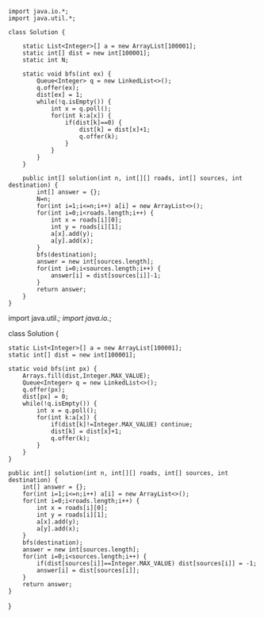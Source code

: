 ```
import java.io.*;
import java.util.*;

class Solution {
    
    static List<Integer>[] a = new ArrayList[100001];
    static int[] dist = new int[100001];
    static int N;
    
    static void bfs(int ex) {
        Queue<Integer> q = new LinkedList<>();
        q.offer(ex);
        dist[ex] = 1;
        while(!q.isEmpty()) {
            int x = q.poll();
            for(int k:a[x]) {
                if(dist[k]==0) {
                    dist[k] = dist[x]+1;
                    q.offer(k);
                }
            }
        }
    }
    
    public int[] solution(int n, int[][] roads, int[] sources, int destination) {
        int[] answer = {};
        N=n;
        for(int i=1;i<=n;i++) a[i] = new ArrayList<>();
        for(int i=0;i<roads.length;i++) {
            int x = roads[i][0];
            int y = roads[i][1];
            a[x].add(y);
            a[y].add(x);
        }
        bfs(destination);
        answer = new int[sources.length];
        for(int i=0;i<sources.length;i++) {
            answer[i] = dist[sources[i]]-1;
        }
        return answer;
    }
}
```
import java.util.*;
import java.io.*;

class Solution {
    
    static List<Integer>[] a = new ArrayList[100001];
    static int[] dist = new int[100001];
    
    static void bfs(int px) {
        Arrays.fill(dist,Integer.MAX_VALUE); 
        Queue<Integer> q = new LinkedList<>();
        q.offer(px);
        dist[px] = 0;
        while(!q.isEmpty()) {
            int x = q.poll();
            for(int k:a[x]) {
                if(dist[k]!=Integer.MAX_VALUE) continue;
                dist[k] = dist[x]+1;
                q.offer(k);
            }
        }
    }
    
    public int[] solution(int n, int[][] roads, int[] sources, int destination) {
        int[] answer = {};
        for(int i=1;i<=n;i++) a[i] = new ArrayList<>();
        for(int i=0;i<roads.length;i++) {
            int x = roads[i][0];
            int y = roads[i][1];
            a[x].add(y);
            a[y].add(x);
        }
        bfs(destination);
        answer = new int[sources.length];
        for(int i=0;i<sources.length;i++) {
            if(dist[sources[i]]==Integer.MAX_VALUE) dist[sources[i]] = -1;
            answer[i] = dist[sources[i]];
        }
        return answer;
    }
}